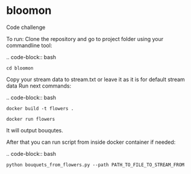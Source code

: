 # bloomon
Code challenge

To run:
Clone the repository and go to project folder using your commandline tool:

.. code-block:: bash

    cd bloomon

Copy your stream data to stream.txt or leave it as it is for default stream data
Run next commands:

.. code-block:: bash

    docker build -t flowers .
    
    docker run flowers


It will output bouqutes. 

After that you can run script from inside docker container if needed:

.. code-block:: bash

    python bouquets_from_flowers.py --path PATH_TO_FILE_TO_STREAM_FROM
